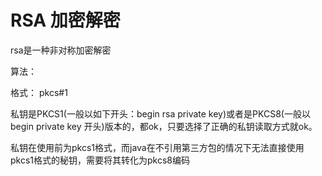 
# RSA 加密解密

rsa是一种非对称加密解密

算法：

格式： pkcs#1

私钥是PKCS1(一般以如下开头：begin rsa private key)或者是PKCS8(一般以 begin private key 开头)版本的，都ok，只要选择了正确的私钥读取方式就ok。



私钥在使用前为pkcs1格式，而java在不引用第三方包的情况下无法直接使用pkcs1格式的秘钥，需要将其转化为pkcs8编码